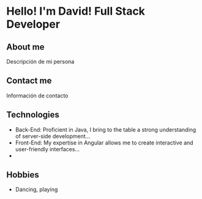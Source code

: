 # Hello! I'm David! Full Stack Developer

## About me

Descripción de mi persona

## Contact me

Información de contacto

## Technologies
- Back-End: Proficient in Java, I bring to the table a strong understanding of server-side development...
- Front-End: My expertise in Angular allows me to create interactive and user-friendly interfaces...
- 
## Hobbies
- Dancing, playing

